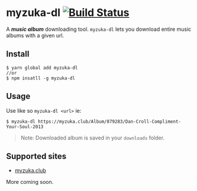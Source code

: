 # myzuka-dl [![Build Status](https://travis-ci.org/Confidence-Okoghenun/myzuka-dl.svg?branch=master)](https://travis-ci.org/Confidence-Okoghenun/myzuka-dl)

A **_music album_** downloading tool. `myzuka-dl` lets you download entire music albums with a given url.

## Install

```
$ yarn global add myzuka-dl
//or
$ npm insatll -g myzuka-dl
```

## Usage

Use like so `myzuka-dl <url>` ie:

```
$ myzuka-dl https://myzuka.club/Album/879283/Dan-Croll-Compliment-Your-Soul-2013
```

> Note: Downloaded album is saved in your `downloads` folder.

## Supported sites

- [myzuka.club](https://myzuka.club)

More coming soon.